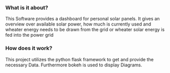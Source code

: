 ### What is it about?
This Software provides a dashboard for personal solar panels.
It gives an overview over available solar power, how much is currently used and wheater energy needs to be drawn from the grid or wheater solar energy is fed into the power grid
### How does it work?
This project utilizes the python flask framework to get and provide the necessary Data. Furthermore bokeh is used to display Diagrams.
